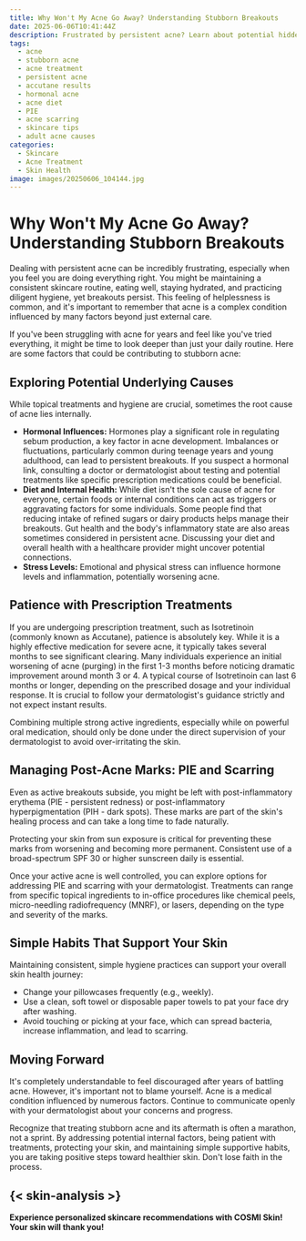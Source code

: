 ```yaml
---
title: Why Won't My Acne Go Away? Understanding Stubborn Breakouts
date: 2025-06-06T10:41:44Z
description: Frustrated by persistent acne? Learn about potential hidden causes like hormones or diet, understand treatment timelines (like Accutane), and find tips for managing post-acne marks.
tags:
  - acne
  - stubborn acne
  - acne treatment
  - persistent acne
  - accutane results
  - hormonal acne
  - acne diet
  - PIE
  - acne scarring
  - skincare tips
  - adult acne causes
categories:
  - Skincare
  - Acne Treatment
  - Skin Health
image: images/20250606_104144.jpg
---
```


# Why Won't My Acne Go Away? Understanding Stubborn Breakouts

Dealing with persistent acne can be incredibly frustrating, especially when you feel you are doing everything right. You might be maintaining a consistent skincare routine, eating well, staying hydrated, and practicing diligent hygiene, yet breakouts persist. This feeling of helplessness is common, and it's important to remember that acne is a complex condition influenced by many factors beyond just external care.

If you've been struggling with acne for years and feel like you've tried everything, it might be time to look deeper than just your daily routine. Here are some factors that could be contributing to stubborn acne:

## Exploring Potential Underlying Causes

While topical treatments and hygiene are crucial, sometimes the root cause of acne lies internally.

*   **Hormonal Influences:** Hormones play a significant role in regulating sebum production, a key factor in acne development. Imbalances or fluctuations, particularly common during teenage years and young adulthood, can lead to persistent breakouts. If you suspect a hormonal link, consulting a doctor or dermatologist about testing and potential treatments like specific prescription medications could be beneficial.
*   **Diet and Internal Health:** While diet isn't the sole cause of acne for everyone, certain foods or internal conditions can act as triggers or aggravating factors for some individuals. Some people find that reducing intake of refined sugars or dairy products helps manage their breakouts. Gut health and the body's inflammatory state are also areas sometimes considered in persistent acne. Discussing your diet and overall health with a healthcare provider might uncover potential connections.
*   **Stress Levels:** Emotional and physical stress can influence hormone levels and inflammation, potentially worsening acne.

## Patience with Prescription Treatments

If you are undergoing prescription treatment, such as Isotretinoin (commonly known as Accutane), patience is absolutely key. While it is a highly effective medication for severe acne, it typically takes several months to see significant clearing. Many individuals experience an initial worsening of acne (purging) in the first 1-3 months before noticing dramatic improvement around month 3 or 4. A typical course of Isotretinoin can last 6 months or longer, depending on the prescribed dosage and your individual response. It is crucial to follow your dermatologist's guidance strictly and not expect instant results.

Combining multiple strong active ingredients, especially while on powerful oral medication, should only be done under the direct supervision of your dermatologist to avoid over-irritating the skin.

## Managing Post-Acne Marks: PIE and Scarring

Even as active breakouts subside, you might be left with post-inflammatory erythema (PIE - persistent redness) or post-inflammatory hyperpigmentation (PIH - dark spots). These marks are part of the skin's healing process and can take a long time to fade naturally.

Protecting your skin from sun exposure is critical for preventing these marks from worsening and becoming more permanent. Consistent use of a broad-spectrum SPF 30 or higher sunscreen daily is essential.

Once your active acne is well controlled, you can explore options for addressing PIE and scarring with your dermatologist. Treatments can range from specific topical ingredients to in-office procedures like chemical peels, micro-needling radiofrequency (MNRF), or lasers, depending on the type and severity of the marks.

## Simple Habits That Support Your Skin

Maintaining consistent, simple hygiene practices can support your overall skin health journey:

*   Change your pillowcases frequently (e.g., weekly).
*   Use a clean, soft towel or disposable paper towels to pat your face dry after washing.
*   Avoid touching or picking at your face, which can spread bacteria, increase inflammation, and lead to scarring.

## Moving Forward

It's completely understandable to feel discouraged after years of battling acne. However, it's important not to blame yourself. Acne is a medical condition influenced by numerous factors. Continue to communicate openly with your dermatologist about your concerns and progress.

Recognize that treating stubborn acne and its aftermath is often a marathon, not a sprint. By addressing potential internal factors, being patient with treatments, protecting your skin, and maintaining simple supportive habits, you are taking positive steps toward healthier skin. Don't lose faith in the process.

{< skin-analysis >}
---  
**Experience personalized skincare recommendations with COSMI Skin! Your skin will thank you!**
